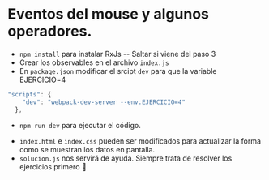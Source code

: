 # Eventos del mouse y algunos operadores.
- `npm install` para instalar RxJs -- Saltar si viene del paso 3
- Crear los observables en el archivo `index.js`
- En `package.json` modificar el srcipt `dev` para que la variable EJERCICIO=4
```javascript
"scripts": {
    "dev": "webpack-dev-server --env.EJERCICIO=4"
  },
```
- `npm run dev` para ejecutar el código.

* `index.html` e `index.css` pueden ser modificados para actualizar la forma como se muestran los datos en pantalla.
* `solucion.js` nos servirá de ayuda. Siempre trata de resolver los ejercicios primero 😬